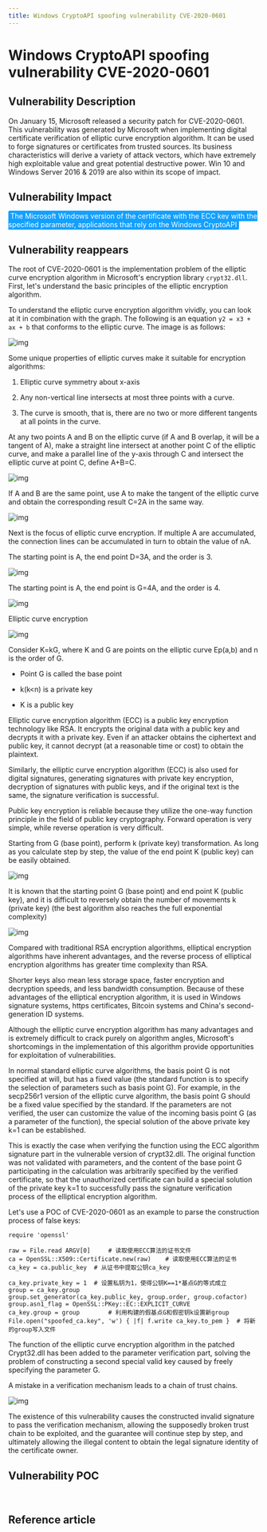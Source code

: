 ```yaml
---
title: Windows CryptoAPI spoofing vulnerability CVE-2020-0601
---
```

# Windows CryptoAPI spoofing vulnerability CVE-2020-0601

## Vulnerability Description

On January 15, Microsoft released a security patch for CVE-2020-0601. This vulnerability was generated by Microsoft when implementing digital certificate verification of elliptic curve encryption algorithm. It can be used to forge signatures or certificates from trusted sources. Its business characteristics will derive a variety of attack vectors, which have extremely high exploitable value and great potential destructive power. Win 10 and Windows Server 2016 & 2019 are also within its scope of impact. 

## Vulnerability Impact

<span style="background-color:rgb(18, 160, 255); padding: 2px 4px; border-radius: 3px; color: white;">The Microsoft Windows version of the certificate with the ECC key with the specified parameter, applications that rely on the Windows CryptoAPI</span>

## Vulnerability reappears

The root of CVE-2020-0601 is the implementation problem of the elliptic curve encryption algorithm in Microsoft's encryption library `crypt32.dll`. First, let's understand the basic principles of the elliptic encryption algorithm.

To understand the elliptic curve encryption algorithm vividly, you can look at it in combination with the graph. The following is an equation `y2 = x3 + ax + b` that conforms to the elliptic curve. The image is as follows:

![img](https://raw.githubusercontent.com/PeiQi0/PeiQi-WIKI-Book/refs/heads/main/docs/.vuepress/../.vuepress/public/img/1627101188845-6100b223-a454-4b62-8b99-0cfde7484043.png)

Some unique properties of elliptic curves make it suitable for encryption algorithms:

1. Elliptic curve symmetry about x-axis
2. Any non-vertical line intersects at most three points with a curve.

1. The curve is smooth, that is, there are no two or more different tangents at all points in the curve.

At any two points A and B on the elliptic curve (if A and B overlap, it will be a tangent of A), make a straight line intersect at another point C of the elliptic curve, and make a parallel line of the y-axis through C and intersect the elliptic curve at point C, define A+B=C. 

![img](https://raw.githubusercontent.com/PeiQi0/PeiQi-WIKI-Book/refs/heads/main/docs/.vuepress/../.vuepress/public/img/1627101188846-38d85bdc-e314-422b-826d-597e6f35fda9.png)

If A and B are the same point, use A to make the tangent of the elliptic curve and obtain the corresponding result C=2A in the same way.

![img](https://raw.githubusercontent.com/PeiQi0/PeiQi-WIKI-Book/refs/heads/main/docs/.vuepress/../.vuepress/public/img/1627101188928-956200fe-d824-4bde-be56-dbcbb3740e57.png)

Next is the focus of elliptic curve encryption. If multiple A are accumulated, the connection lines can be accumulated in turn to obtain the value of nA.

The starting point is A, the end point D=3A, and the order is 3.

![img](https://raw.githubusercontent.com/PeiQi0/PeiQi-WIKI-Book/refs/heads/main/docs/.vuepress/../.vuepress/public/img/1627101188932-083630f6-6c3c-4da7-8142-a54838c38b89.png)

The starting point is A, the end point is G=4A, and the order is 4.

![img](https://raw.githubusercontent.com/PeiQi0/PeiQi-WIKI-Book/refs/heads/main/docs/.vuepress/../.vuepress/public/img/1627101188945-38394fea-10dd-4468-bd53-6e84eb6ee92e.png)



Elliptic curve encryption

![img](https://raw.githubusercontent.com/PeiQi0/PeiQi-WIKI-Book/refs/heads/main/docs/.vuepress/../.vuepress/public/img/1627101189394-c354d5af-7667-43da-8502-abfe660cc187.png)



Consider K=kG, where K and G are points on the elliptic curve Ep(a,b) and n is the order of G. 

- Point G is called the base point
- k(k<n) is a private key

- K is a public key

Elliptic curve encryption algorithm (ECC) is a public key encryption technology like RSA. It encrypts the original data with a public key and decrypts it with a private key. Even if an attacker obtains the ciphertext and public key, it cannot decrypt (at a reasonable time or cost) to obtain the plaintext.

Similarly, the elliptic curve encryption algorithm (ECC) is also used for digital signatures, generating signatures with private key encryption, decryption of signatures with public keys, and if the original text is the same, the signature verification is successful.

Public key encryption is reliable because they utilize the one-way function principle in the field of public key cryptography. Forward operation is very simple, while reverse operation is very difficult.

Starting from G (base point), perform k (private key) transformation. As long as you calculate step by step, the value of the end point K (public key) can be easily obtained.

![img](https://raw.githubusercontent.com/PeiQi0/PeiQi-WIKI-Book/refs/heads/main/docs/.vuepress/../.vuepress/public/img/1627101189407-53ec9913-b883-4197-bf94-77738574bb36.png)

It is known that the starting point G (base point) and end point K (public key), and it is difficult to reversely obtain the number of movements k (private key) (the best algorithm also reaches the full exponential complexity)

![img](https://raw.githubusercontent.com/PeiQi0/PeiQi-WIKI-Book/refs/heads/main/docs/.vuepress/../.vuepress/public/img/1627101189466-19eafe1d-5cc1-4985-adb8-57f5e266fb78.png)

Compared with traditional RSA encryption algorithms, elliptical encryption algorithms have inherent advantages, and the reverse process of elliptical encryption algorithms has greater time complexity than RSA. 

Shorter keys also mean less storage space, faster encryption and decryption speeds, and less bandwidth consumption. Because of these advantages of the elliptical encryption algorithm, it is used in Windows signature systems, https certificates, Bitcoin systems and China's second-generation ID systems.

Although the elliptic curve encryption algorithm has many advantages and is extremely difficult to crack purely on algorithm angles, Microsoft's shortcomings in the implementation of this algorithm provide opportunities for exploitation of vulnerabilities. 

In normal standard elliptic curve algorithms, the basis point G is not specified at will, but has a fixed value (the standard function is to specify the selection of parameters such as basis point G). For example, in the secp256r1 version of the elliptic curve algorithm, the basis point G should be a fixed value specified by the standard. If the parameters are not verified, the user can customize the value of the incoming basis point G (as a parameter of the function), the special solution of the above private key k=1 can be established.

This is exactly the case when verifying the function using the ECC algorithm signature part in the vulnerable version of crypt32.dll. The original function was not validated with parameters, and the content of the base point G participating in the calculation was arbitrarily specified by the verified certificate, so that the unauthorized certificate can build a special solution of the private key k=1 to successfully pass the signature verification process of the elliptical encryption algorithm.

Let's use a POC of CVE-2020-0601 as an example to parse the construction process of false keys:

```shell
require 'openssl'

raw = File.read ARGV[0]     # 读取使用ECC算法的证书文件
ca = OpenSSL::X509::Certificate.new(raw)    # 读取使用ECC算法的证书
ca_key = ca.public_key  # 从证书中提取公钥ca_key

ca_key.private_key = 1  # 设置私钥为1，使得公钥K==1*基点G的等式成立
group = ca_key.group 
group.set_generator(ca_key.public_key, group.order, group.cofactor)
group.asn1_flag = OpenSSL::PKey::EC::EXPLICIT_CURVE
ca_key.group = group        # 利用构建的假基点G和假密钥k设置新group
File.open("spoofed_ca.key", 'w') { |f| f.write ca_key.to_pem }  # 将新的group写入文件
```

The function of the elliptic curve encryption algorithm in the patched Crypt32.dll has been added to the parameter verification part, solving the problem of constructing a second special valid key caused by freely specifying the parameter G.

A mistake in a verification mechanism leads to a chain of trust chains.

![img](https://raw.githubusercontent.com/PeiQi0/PeiQi-WIKI-Book/refs/heads/main/docs/.vuepress/../.vuepress/public/img/1627101189674-d97a4fde-738c-4f08-9c8b-545b81debd5a.png)



The existence of this vulnerability causes the constructed invalid signature to pass the verification mechanism, allowing the supposedly broken trust chain to be exploited, and the guarantee will continue step by step, and ultimately allowing the illegal content to obtain the legal signature identity of the certificate owner.

## Vulnerability POC

<a-alert type="success" message="https://github.com/ollypwn/CurveBall" description="" showIcon>

</a-alert>

<br/>

## Reference article

<a-alert type="success" message="https://blog.nsfocus.net/cve-2020-0601-windows-cryptoapi%E6%AC%BA%E9%AA%97%E6%BC%8F%E6%B4%9E%E5%88%86%E6%9E%90/" description="" showIcon>

</a-alert>

<br/>
